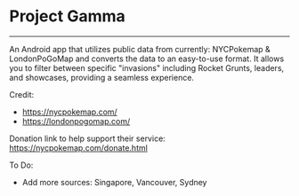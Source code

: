 # Project Gamma

---

An Android app that utilizes public data from currently: NYCPokemap & LondonPoGoMap and converts the data to an easy-to-use format. It allows you to filter between specific "invasions" including Rocket Grunts, leaders, and showcases, providing a seamless experience.


Credit:
- https://nycpokemap.com/
- https://londonpogomap.com/

Donation link to help support their service: https://nycpokemap.com/donate.html


To Do:
- Add more sources: Singapore, Vancouver, Sydney
